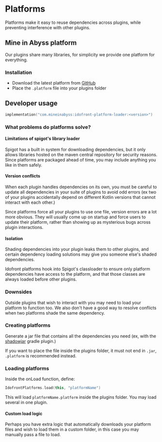 # Platforms

Platforms make it easy to reuse dependencies across plugins, while preventing interference with other plugins.

## Mine in Abyss platform

Our plugins share many libraries, for simplicity we provide one platform for everything.

### Installation

- Download the latest platform from [GitHub](https://github.com/MineInAbyss/Idofront/releases/latest)
- Place the `.platform` file into your plugins folder

## Developer usage

```kt
implementation("com.mineinabyss:idofront-platform-loader:<version>")
```

### What problems do platforms solve?

#### Limitations of spigot's library loader

Spigot has a built in system for downloading dependencies, but it only allows libraries hosted on the maven central repository for security reasons. Since platforms are packaged ahead of time, you may include anything you like in them safely.

#### Version conflicts

When each plugin handles dependencies on its own, you must be careful to update all dependencies in your suite of plugins to avoid odd errors (ex two of your plugins accidentally depend on different Kotlin versions that cannot interact with each other.)

Since platforms force all your plugins to use one file, version errors are a lot more obvious. They will usually come up on startup and force users to update their platform, rather than showing up as mysterious bugs across plugin interactions.

#### Isolation

Shading dependencies into your plugin leaks them to other plugins, and certain dependency loading solutions may give you someone else's shaded dependencies.

Idofront platforms hook into Spigot's classloader to ensure only platform dependencies have access to the platform, and that those classes are always loaded before other plugins.

### Downsides

Outside plugins that wish to interact with you may need to load your platform to function too. We also don't have a good way to resolve conflicts when two platforms shade the same dependency.

### Creating platforms

Generate a jar file that contains all the dependencies you need (ex, with the [shadowjar](https://imperceptiblethoughts.com/shadow/getting-started/) gradle plugin.)

If you want to place the file inside the plugins folder, it must not end in `.jar`, `.platform` is recommended instead.

### Loading platforms

Inside the onLoad function, define:

```kt
IdofrontPlatforms.load(this, "platformName")
```

This will load `platformName.platform` inside the plugins folder. You may load several in one plugin.

#### Custom load logic

Perhaps you have extra logic that automatically downloads your platform files and wish to load them in a custom folder, in this case you may manually pass a file to load.

